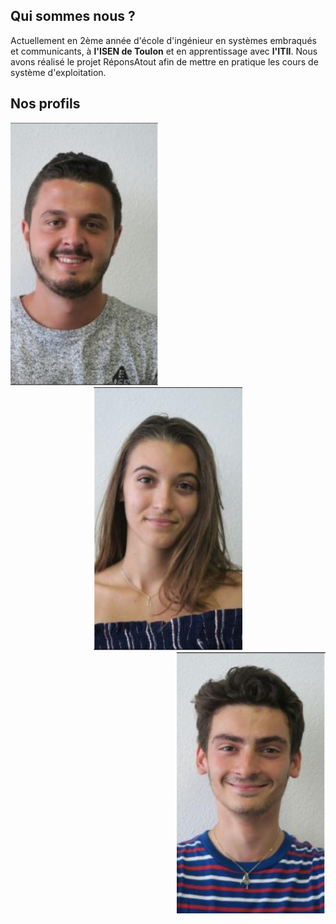 <head>
  <meta charset="utf-8" />
  <title>Nous connaître</title>
</head>


## Qui sommes nous ?
Actuellement en 2ème année d'école d'ingénieur en systèmes embraqués et communicants, à **l'ISEN de Toulon** et en apprentissage avec **l'ITII**. Nous avons réalisé le projet RéponsAtout afin de mettre en pratique les cours de système d'exploitation. 


## Nos profils


<div style="text-align:left"><img src="../Images/Alexis.PNG"/></div>
<div style="text-align:center"><img src="../Images/Eva.PNG"/></div>
<div style="text-align:right"><img src="../Images/Matteo.PNG"/></div>

